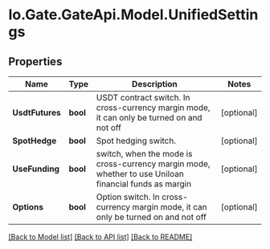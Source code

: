 
# Io.Gate.GateApi.Model.UnifiedSettings

## Properties

Name | Type | Description | Notes
------------ | ------------- | ------------- | -------------
**UsdtFutures** | **bool** | USDT contract switch. In cross-currency margin mode, it can only be turned on and not off | [optional] 
**SpotHedge** | **bool** | Spot hedging switch. | [optional] 
**UseFunding** | **bool** | switch, when the mode is cross-currency margin mode, whether to use Uniloan financial funds as margin | [optional] 
**Options** | **bool** | Option switch. In cross-currency margin mode, it can only be turned on and not off | [optional] 

[[Back to Model list]](../README.md#documentation-for-models)
[[Back to API list]](../README.md#documentation-for-api-endpoints)
[[Back to README]](../README.md)
